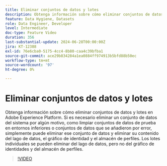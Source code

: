 ```yaml
---
title: Eliminar conjuntos de datos y lotes
description: Obtenga información sobre cómo eliminar conjuntos de datos y lotes en Adobe Experience Platform (AEP).
feature: Data Hygiene, Datasets
role: Data Engineer, Developer
level: Intermediate
doc-type: Feature Video
duration: 356
last-substantial-update: 2024-06-28T00:00:00Z
jira: KT-12388
exl-id: 76e6cba0-5175-4cc4-8b80-caa4c39bfba1
source-git-commit: ace29b834284a1ea0884ff974913b5bfd88b50ec
workflow-type: tm+mt
source-wordcount: '97'
ht-degree: 0%

---
```


# Eliminar conjuntos de datos y lotes

Obtenga información sobre cómo eliminar conjuntos de datos y lotes en Adobe Experience Platform. Si es necesario eliminar un conjunto de datos del sistema por algún motivo, como limpiar conjuntos de datos de prueba en entornos inferiores o conjuntos de datos que se añadieron por error, simplemente puede eliminar ese conjunto de datos y eliminar su contenido del lago de datos, el gráfico de identidad y el almacén de perfiles. Los lotes individuales se pueden eliminar del lago de datos, pero no del gráfico de identidades y del almacén de perfiles.

>[!VIDEO](https://video.tv.adobe.com/v/3429790/?learn=on)
